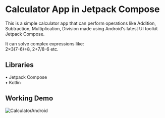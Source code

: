 # Calculator App in Jetpack Compose

This is a simple calculator app that can perform operations like Addition, Subtraction, Multiplication, Division made using Android's  latest UI toolkit Jetpack Compose.

It can solve complex expressions like:       
2×3(7-6)÷8, 2+7/8-6 etc.



## Libraries
• Jetpack Compose  
• Kotlin     

## Working Demo

![CalculatorAndroid](https://github.com/AndroidJunior9/Calculator/assets/111723283/dfe83cfe-e231-4cfe-9097-e03f2a1e1364)

